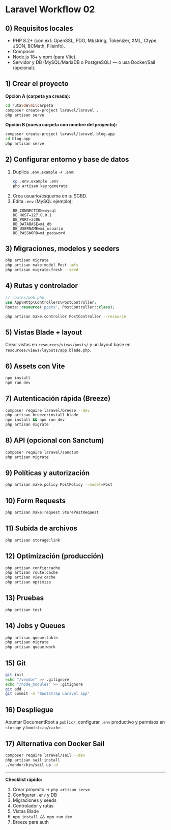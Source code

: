 # Laravel Workflow 02

## 0) Requisitos locales
- PHP 8.2+ (con ext: OpenSSL, PDO, Mbstring, Tokenizer, XML, Ctype, JSON, BCMath, Fileinfo).
- Composer.
- Node.js 18+ y npm (para Vite).
- Servidor y DB (MySQL/MariaDB o PostgreSQL) — o usa Docker/Sail (opcional).

## 1) Crear el proyecto
**Opción A (carpeta ya creada):**
```bash
cd ruta\de\mi\carpeta
composer create-project laravel/laravel .
php artisan serve
```
**Opción B (nueva carpeta con nombre del proyecto):**
```bash
composer create-project laravel/laravel blog-app
cd blog-app
php artisan serve
```

## 2) Configurar entorno y base de datos
1. Duplica `.env.example` → `.env`:
   ```bash
   cp .env.example .env
   php artisan key:generate
   ```
2. Crea usuario/esquema en tu SGBD.
3. Edita `.env` (MySQL ejemplo):
   ```
   DB_CONNECTION=mysql
   DB_HOST=127.0.0.1
   DB_PORT=3306
   DB_DATABASE=mi_db
   DB_USERNAME=mi_usuario
   DB_PASSWORD=mi_password
   ```

## 3) Migraciones, modelos y seeders
```bash
php artisan migrate
php artisan make:model Post -mfs
php artisan migrate:fresh --seed
```

## 4) Rutas y controlador
```php
// routes/web.php
use App\Http\Controllers\PostController;
Route::resource('posts', PostController::class);
```
```bash
php artisan make:controller PostController --resource
```

## 5) Vistas Blade + layout
Crear vistas en `resources/views/posts/` y un layout base en `resources/views/layouts/app.blade.php`.

## 6) Assets con Vite
```bash
npm install
npm run dev
```

## 7) Autenticación rápida (Breeze)
```bash
composer require laravel/breeze --dev
php artisan breeze:install blade
npm install && npm run dev
php artisan migrate
```

## 8) API (opcional con Sanctum)
```bash
composer require laravel/sanctum
php artisan migrate
```

## 9) Políticas y autorización
```bash
php artisan make:policy PostPolicy --model=Post
```

## 10) Form Requests
```bash
php artisan make:request StorePostRequest
```

## 11) Subida de archivos
```bash
php artisan storage:link
```

## 12) Optimización (producción)
```bash
php artisan config:cache
php artisan route:cache
php artisan view:cache
php artisan optimize
```

## 13) Pruebas
```bash
php artisan test
```

## 14) Jobs y Queues
```bash
php artisan queue:table
php artisan migrate
php artisan queue:work
```

## 15) Git
```bash
git init
echo "/vendor" >> .gitignore
echo "/node_modules" >> .gitignore
git add .
git commit -m "Bootstrap Laravel app"
```

## 16) Despliegue
Apuntar DocumentRoot a `public/`, configurar `.env` productivo y permisos en `storage` y `bootstrap/cache`.

## 17) Alternativa con Docker Sail
```bash
composer require laravel/sail --dev
php artisan sail:install
./vendor/bin/sail up -d
```

---
**Checklist rápido:**
1. Crear proyecto → `php artisan serve`
2. Configurar `.env` y DB
3. Migraciones y seeds
4. Controlador y rutas
5. Vistas Blade
6. `npm install && npm run dev`
7. Breeze para auth
